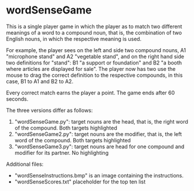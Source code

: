 # wordSenseGame

This is a single player game in which the player as to match two
different meanings of a word to a compound noun, that is, the
combination of two English nouns, in which the respective meaning is
used.

For example, the player sees on the left and side two compound nouns,
A1 "microphone stand" and A2 "vegetable stand", and on the right hand side two definitions for
"stand": B1 "a support or foundation" and B2 "a booth where articles
are displayed for sale". The player now has two use the mouse to drag
the correct definition to the respective compounds, in this case, B1
to A1 and B2 to A2.

Every correct match earns the player a point. The game ends after 60 seconds.

The three versions differ as follows:

1. "wordSenseGame.py": target nouns are the head, that is, the right
   word of the compound. Both targets highlighted
1. "wordSenseGame2.py": target nouns are the modifier, that is, the left
   word of the compound. Both targets highlighted
1. "wordSenseGame3.py": target nouns are head for one compound and
   modifier for its partner. No highlighting
   
Additional files: 
* "wordSenseInstructions.bmp" is an image containing
   the instructions.
* "wordSenseScores.txt" placeholder for the top ten list   
